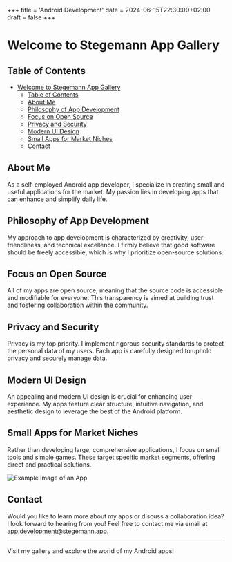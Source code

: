 +++
title = 'Android Development'
date = 2024-06-15T22:30:00+02:00
draft = false
+++
# Welcome to Stegemann App Gallery

## Table of Contents
- [Welcome to Stegemann App Gallery](#welcome-to-stegemann-app-gallery)
  - [Table of Contents](#table-of-contents)
  - [About Me](#about-me)
  - [Philosophy of App Development](#philosophy-of-app-development)
  - [Focus on Open Source](#focus-on-open-source)
  - [Privacy and Security](#privacy-and-security)
  - [Modern UI Design](#modern-ui-design)
  - [Small Apps for Market Niches](#small-apps-for-market-niches)
  - [Contact](#contact)

## About Me

As a self-employed Android app developer, I specialize in creating small and useful applications for the market. My passion lies in developing apps that can enhance and simplify daily life.

## Philosophy of App Development

My approach to app development is characterized by creativity, user-friendliness, and technical excellence. I firmly believe that good software should be freely accessible, which is why I prioritize open-source solutions.

## Focus on Open Source

All of my apps are open source, meaning that the source code is accessible and modifiable for everyone. This transparency is aimed at building trust and fostering collaboration within the community.

## Privacy and Security

Privacy is my top priority. I implement rigorous security standards to protect the personal data of my users. Each app is carefully designed to uphold privacy and securely manage data.

## Modern UI Design

An appealing and modern UI design is crucial for enhancing user experience. My apps feature clear structure, intuitive navigation, and aesthetic design to leverage the best of the Android platform.

## Small Apps for Market Niches

Rather than developing large, comprehensive applications, I focus on small tools and simple games. These target specific market segments, offering direct and practical solutions.

![Example Image of an App](link-to-image.jpg)

## Contact

Would you like to learn more about my apps or discuss a collaboration idea? I look forward to hearing from you! Feel free to contact me via email at app.development@stegemann.app.

---
Visit my gallery and explore the world of my Android apps!
